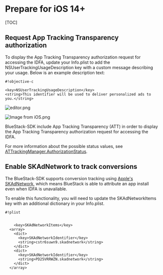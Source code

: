 # Prepare for iOS 14+
[TOC]

## Request App Tracking Transparency authorization

To display the App Tracking Transparency authorization request for accessing the IDFA, update your Info.plist to add the NSUserTrackingUsageDescription key with a custom message describing your usage. Below is an example description text:


```
#!objective-c

<key>NSUserTrackingUsageDescription</key>
<string>This identifier will be used to deliver personalized ads to you.</string>
```

![editor.png](https://bitbucket.org/repo/aen579/images/4098905308-editor.png)

![Image from iOS.png](https://bitbucket.org/repo/aen579/images/3105148460-Image%20from%20iOS.png)

BlueStack-SDK  include App Tracking Transparency (ATT) in order to display the App Tracking Transparency authorization request for accessing the IDFA.


For more information about the possible status values, see [ATTrackingManager.AuthorizationStatus].

## Enable SKAdNetwork to track conversions

The BlueStack-SDK supports conversion tracking using [Apple's SKAdNetwork], which means BlueStack is able to attribute an app install even when IDFA is unavailable.

To enable this functionality, you will need to update the SKAdNetworkItems key with an additional dictionary in your Info.plist.


```
#!plist


    <key>SKAdNetworkItems</key>
  <array>
    <dict>
      <key>SKAdNetworkIdentifier</key>
      <string>cstr6suwn9.skadnetwork</string>
    </dict>
    <dict>
      <key>SKAdNetworkIdentifier</key>
      <string>PD25VRRWZN.skadnetwork</string>
    </dict>
  </array>
```

  


[Apple's SKAdNetwork]:https://developer.apple.com/documentation/storekit/skadnetwork
[ATTrackingManager.AuthorizationStatus]:https://developer.apple.com/documentation/apptrackingtransparency/attrackingmanager/authorizationstatus